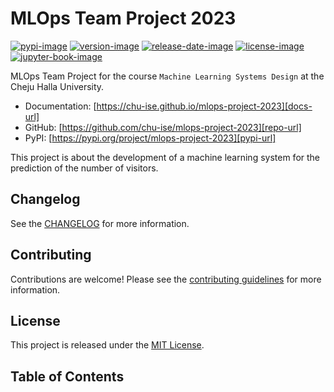 # MLOps Team Project 2023

[![pypi-image]][pypi-url]
[![version-image]][release-url]
[![release-date-image]][release-url]
[![license-image]][license-url]
[![jupyter-book-image]][docs-url]

<!-- Links: -->
[hyperfast python template]: https://github.com/chu-ise/hyperfast-python-template

[pypi-image]: https://img.shields.io/pypi/v/mlops-project-2023
[license-image]: https://img.shields.io/github/license/entelecheia/mlops-project-2023
[license-url]: https://github.com/chu-ise/mlops-project-2023/blob/main/LICENSE
[version-image]: https://img.shields.io/github/v/release/entelecheia/mlops-project-2023?sort=semver
[release-date-image]: https://img.shields.io/github/release-date/entelecheia/mlops-project-2023
[release-url]: https://github.com/chu-ise/mlops-project-2023/releases
[jupyter-book-image]: https://jupyterbook.org/en/stable/_images/badge.svg

[repo-url]: https://github.com/chu-ise/mlops-project-2023
[pypi-url]: https://pypi.org/project/mlops-project-2023
[docs-url]: https://chu-ise.github.io/mlops-project-2023
[changelog]: https://github.com/chu-ise/mlops-project-2023/blob/main/CHANGELOG.md
[contributing guidelines]: https://github.com/chu-ise/mlops-project-2023/blob/main/CONTRIBUTING.md
<!-- Links: -->

MLOps Team Project for the course `Machine Learning Systems Design` at the Cheju Halla University.

- Documentation: [https://chu-ise.github.io/mlops-project-2023][docs-url]
- GitHub: [https://github.com/chu-ise/mlops-project-2023][repo-url]
- PyPI: [https://pypi.org/project/mlops-project-2023][pypi-url]

This project is about the development of a machine learning system for the prediction of the number of visitors.

## Changelog

See the [CHANGELOG] for more information.

## Contributing

Contributions are welcome! Please see the [contributing guidelines] for more information.

## License

This project is released under the [MIT License][license-url].

## Table of Contents

```{tableofcontents}
```
